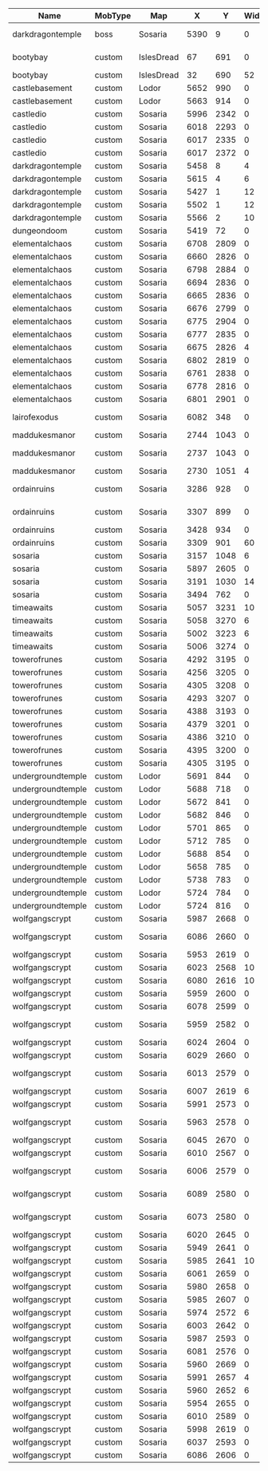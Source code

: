 ﻿| Name | MobType | Map | X | Y | Width | Height | CentreX | CentreY | CentreZ | Range | MaxCount | MinDelay | MaxDelay | DelayInSec | Duration | DespawnTime | ProximityRange | ProximityTriggerSound | TriggerProbability | InContainer | MinRefractory | MaxRefractory | TODStart | TODEnd | TODMode | KillReset | ExternalTriggering | SequentialSpawning | AllowGhostTriggering | AllowNPCTriggering | SpawnOnTrigger | SmartSpawning | Team | Amount | IsGroup | IsRunning | IsHomeRangeRelative | Objects2 | ProximityTriggerMessage | IsHardCoded |
| ----------------- | ------- | ---------- | ---- | ---- | ----- | ------ | ------- | ------- | ------- | ----- | -------- | -------- | -------- | ---------- | -------- | ----------- | -------------- | --------------------- | ------------------ | ----------- | ------------- | ------------- | -------- | ------ | ------- | --------- | ------------------ | ------------------ | -------------------- | ------------------ | -------------- | ------------- | ---- | ------ | ------- | --------- | ------------------- | ----------------------------------------------------------------------------------------------------------------------------------------------------------------------------------------------------------------------------------------------------------------------------------------------------------------------------------------------------------------------------------------------------------------------------------------------------------------------------------------------------------- | -------------------------------- | ----------- |
| darkdragontemple | boss | Sosaria | 5390 | 9 | 0 | 0 | 5390 | 9 | 0 | 0 | 1 | 60 | 120 | FALSE | 0 | 0 | \-1 | 500 | 1 | FALSE | 0 | 0 | 0 | 0 | 0 | 1 | FALSE | \-1 | FALSE | FALSE | FALSE | FALSE | 0 | 1 | FALSE | TRUE | TRUE | AncientLich/name/The Necromancer/title//hitsmaxseed/5000/hits/5000/damagemax/250/damagemin/200/coldresistseed/100/energyresistseed/100/poisonresistseed/100/fireresistseed/100/physicalresistanceseed/70/ADD/<simplenote/name/Forbidden Book/titlestring/The Black Pyramid/itemID/17087/notestring/In the center of the deepest lake, speak "Necropotence" within the darkest temple.>:MX=1:SB=0:RT=0:TO=0:KL=0:RK=0:CA=1:DN=-1:DX=-1:SP=1:PR=-1 | | Complete |
| bootybay | custom | IslesDread | 67 | 691 | 0 | 0 | 67 | 691 | 20 | 0 | 1 | 30 | 60 | FALSE | 0 | 0 | \-1 | 500 | 1 | FALSE | 0 | 0 | 0 | 0 | 0 | 1 | FALSE | \-1 | FALSE | FALSE | FALSE | FALSE | 0 | 1 | FALSE | TRUE | TRUE | piratecaptain/name/Captain Swag/title//hitsmaxseed/900/hits/900/damagemax/150/damagemin/100/ADD/<simplenote/name/Message from Blackbart Roberts/notestring/Arg, matey! I be taking me ship and crew across the worlds on the Jolly Roger! At any time I could be on any world, pillaging the seas!/titlestring/Location of the Jolly Roger>:MX=1:SB=0:RT=0:TO=0:KL=0:RK=0:CA=1:DN=-1:DX=-1:SP=1:PR=-1 | | Complete |
| bootybay | custom | IslesDread | 32 | 690 | 52 | 52 | 58 | 716 | 0 | 5 | 60 | 30 | 60 | FALSE | 0 | 0 | \-1 | 500 | 1 | FALSE | 0 | 0 | 0 | 0 | 0 | 1 | FALSE | \-1 | FALSE | FALSE | FALSE | FALSE | 0 | 1 | FALSE | TRUE | TRUE | Evilpirate/name/Pirate/title//hitsmaxseed/300/hits/300/damagemax/100/damagemin/50/hue/0:MX=50:SB=0:RT=0:TO=0:KL=0:RK=0:CA=1:DN=-1:DX=-1:SP=1:PR=-1:OBJ=UrcBowman/name/Scallywag/title//damagemax/200/damagemin/100:MX=10:SB=0:RT=0:TO=0:KL=0:RK=0:CA=1:DN=-1:DX=-1:SP=1:PR=-1 | | Complete |
| castlebasement | custom | Lodor | 5652 | 990 | 0 | 0 | 5652 | 990 | 0 | 0 | 1 | 30 | 60 | FALSE | 0 | 0 | \-1 | 500 | 1 | FALSE | 0 | 0 | 0 | 0 | 0 | 1 | FALSE | \-1 | FALSE | FALSE | FALSE | FALSE | 0 | 1 | FALSE | TRUE | TRUE | minotaurcaptain/name/Maze Minotaur/title//hitsmaxseed/1000/hits/1000/damagemax/210/damagemin/180:MX=1:SB=0:RT=0:TO=0:KL=0:RK=0:CA=1:DN=-1:DX=-1:SP=1:PR=-1 | | Complete |
| castlebasement | custom | Lodor | 5663 | 914 | 0 | 0 | 5663 | 914 | 0 | 0 | 1 | 30 | 60 | FALSE | 0 | 0 | \-1 | 500 | 1 | FALSE | 0 | 0 | 0 | 0 | 0 | 1 | FALSE | \-1 | FALSE | FALSE | FALSE | FALSE | 0 | 1 | FALSE | TRUE | TRUE | minotaurcaptain/name/Maze Minotaur/title//hitsmaxseed/1000/hits/1000/damagemax/210/damagemin/180/direction/east:MX=1:SB=0:RT=0:TO=0:KL=0:RK=0:CA=1:DN=-1:DX=-1:SP=1:PR=-1 | | Complete |
| castledio | custom | Sosaria | 5996 | 2342 | 0 | 0 | 5996 | 2342 | 0 | 0 | 1 | 720 | 1440 | FALSE | 0 | 0 | \-1 | 500 | 1 | FALSE | 0 | 0 | 0 | 0 | 0 | 1 | FALSE | \-1 | FALSE | FALSE | FALSE | FALSE | 0 | 1 | FALSE | TRUE | TRUE | servicedroid/name/Mana Golem/title//hitsmaxseed/1000/hits/1000/damagemax/100/damagemin/50/fightmode/evil/direction/south:MX=1:SB=0:RT=0:TO=0:KL=0:RK=0:CA=1:DN=-1:DX=-1:SP=1:PR=-1 | | Complete |
| castledio | custom | Sosaria | 6018 | 2293 | 0 | 0 | 6018 | 2293 | 0 | 0 | 1 | 60 | 120 | FALSE | 0 | 0 | \-1 | 500 | 1 | FALSE | 0 | 0 | 0 | 0 | 0 | 1 | FALSE | \-1 | FALSE | FALSE | FALSE | FALSE | 0 | 1 | FALSE | TRUE | TRUE | watcher/name/Dio's Monster/title//hitsmaxseed/7000/hits/7000/tamable/false/damagemax/280/damagemin/200/energyresistseed/100:MX=1:SB=0:RT=0:TO=0:KL=0:RK=0:CA=1:DN=-1:DX=-1:SP=1:PR=-1 | | Complete |
| castledio | custom | Sosaria | 6017 | 2335 | 0 | 0 | 6017 | 2335 | 0 | 0 | 1 | 720 | 1440 | FALSE | 0 | 0 | \-1 | 500 | 1 | FALSE | 0 | 0 | 0 | 0 | 0 | 1 | FALSE | \-1 | FALSE | FALSE | FALSE | FALSE | 0 | 1 | FALSE | TRUE | TRUE | servicedroid/name/Mana Golem/title//hitsmaxseed/1000/hits/1000/damagemax/100/damagemin/50/fightmode/evil/direction/south:MX=1:SB=0:RT=0:TO=0:KL=0:RK=0:CA=1:DN=-1:DX=-1:SP=1:PR=-1 | | Complete |
| castledio | custom | Sosaria | 6017 | 2372 | 0 | 0 | 6017 | 2372 | 0 | 0 | 1 | 720 | 1440 | FALSE | 0 | 0 | \-1 | 500 | 1 | FALSE | 0 | 0 | 0 | 0 | 0 | 1 | FALSE | \-1 | FALSE | FALSE | FALSE | FALSE | 0 | 1 | FALSE | TRUE | TRUE | servicedroid/name/Mana Golem/title//hitsmaxseed/1000/hits/1000/damagemax/100/damagemin/50/fightmode/evil/direction/south:MX=1:SB=0:RT=0:TO=0:KL=0:RK=0:CA=1:DN=-1:DX=-1:SP=1:PR=-1 | | Complete |
| darkdragontemple | custom | Sosaria | 5458 | 8 | 4 | 4 | 5460 | 10 | 0 | 2 | 1 | 30 | 60 | FALSE | 0 | 0 | \-1 | 500 | 1 | FALSE | 0 | 0 | 0 | 0 | 0 | 1 | FALSE | \-1 | FALSE | FALSE | FALSE | FALSE | 0 | 1 | FALSE | TRUE | TRUE | Mutant/name/Cursed Adventurer/title//hitsmaxseed/1000/hits/1000/damagemax/220/damagemin/200/hue/0/physicalresistanceseed/90:MX=1:SB=0:RT=0:TO=0:KL=0:RK=0:CA=1:DN=-1:DX=-1:SP=1:PR=-1 | | Complete |
| darkdragontemple | custom | Sosaria | 5615 | 4 | 6 | 6 | 5618 | 7 | 0 | 3 | 1 | 30 | 60 | FALSE | 0 | 0 | \-1 | 500 | 1 | FALSE | 0 | 0 | 0 | 0 | 0 | 1 | FALSE | \-1 | FALSE | FALSE | FALSE | FALSE | 0 | 1 | FALSE | TRUE | TRUE | Mutant/name/Cursed Adventurer/title//hitsmaxseed/1000/hits/1000/damagemax/220/damagemin/200/hue/0/physicalresistanceseed/90:MX=1:SB=0:RT=0:TO=0:KL=0:RK=0:CA=1:DN=-1:DX=-1:SP=1:PR=-1 | | Complete |
| darkdragontemple | custom | Sosaria | 5427 | 1 | 12 | 12 | 5433 | 7 | 0 | 0 | 30 | 30 | 60 | FALSE | 0 | 0 | \-1 | 500 | 1 | FALSE | 0 | 0 | 0 | 0 | 0 | 1 | FALSE | \-1 | FALSE | FALSE | FALSE | FALSE | 0 | 1 | FALSE | TRUE | TRUE | Evilmagelord/hitsmaxseed/400/hits/400/damagemax/200/damagemin/100/name/Dark Cultist/title//direction/west:MX=30:SB=0:RT=0:TO=0:KL=0:RK=0:CA=1:DN=-1:DX=-1:SP=1:PR=-1 | | Complete |
| darkdragontemple | custom | Sosaria | 5502 | 1 | 12 | 12 | 5508 | 7 | 0 | 0 | 30 | 30 | 60 | FALSE | 0 | 0 | \-1 | 500 | 1 | FALSE | 0 | 0 | 0 | 0 | 0 | 1 | FALSE | \-1 | FALSE | FALSE | FALSE | FALSE | 0 | 1 | FALSE | TRUE | TRUE | Evilmagelord/hitsmaxseed/200/hits/200/damagemax/200/damagemin/100/name/Dark Cultist Apprentice/title//direction/west:MX=30:SB=0:RT=0:TO=0:KL=0:RK=0:CA=1:DN=-1:DX=-1:SP=1:PR=-1 | | Complete |
| darkdragontemple | custom | Sosaria | 5566 | 2 | 10 | 10 | 5571 | 7 | 0 | 3 | 1 | 30 | 60 | FALSE | 0 | 0 | \-1 | 500 | 1 | FALSE | 0 | 0 | 0 | 0 | 0 | 1 | FALSE | \-1 | FALSE | FALSE | FALSE | FALSE | 0 | 1 | FALSE | TRUE | TRUE | Mutant/name/Cursed Adventurer/title//hitsmaxseed/1000/hits/1000/damagemax/220/damagemin/200/hue/0/physicalresistanceseed/90:MX=1:SB=0:RT=0:TO=0:KL=0:RK=0:CA=1:DN=-1:DX=-1:SP=1:PR=-1 | | Complete |
| dungeondoom | custom | Sosaria | 5419 | 72 | 0 | 0 | 5419 | 72 | 0 | 0 | 1 | 30 | 60 | FALSE | 0 | 0 | \-1 | 500 | 1 | FALSE | 0 | 0 | 0 | 0 | 0 | 1 | FALSE | \-1 | FALSE | FALSE | FALSE | FALSE | 0 | 1 | FALSE | TRUE | TRUE | rottingcorpse/name/The Mad Duke/title//hitsmaxseed/1000/hits/1000/damagemax/200/damagemin/150:MX=1:SB=0:RT=0:TO=0:KL=0:RK=0:CA=1:DN=-1:DX=-1:SP=1:PR=-1 | | Complete |
| elementalchaos | custom | Sosaria | 6708 | 2809 | 0 | 0 | 6708 | 2809 | 0 | 0 | 1 | 30 | 60 | FALSE | 0 | 0 | \-1 | 500 | 1 | FALSE | 0 | 0 | 0 | 0 | 0 | 1 | FALSE | \-1 | FALSE | FALSE | FALSE | FALSE | 0 | 1 | FALSE | TRUE | TRUE | serpynsorceress/name/Fire Angel/title//hitsmaxseed/900/hits/900/damagemax/290/damagemin/250/hue/1161:MX=1:SB=0:RT=0:TO=0:KL=0:RK=0:CA=1:DN=-1:DX=-1:SP=1:PR=-1 | | Complete |
| elementalchaos | custom | Sosaria | 6660 | 2826 | 0 | 0 | 6660 | 2826 | 0 | 0 | 1 | 30 | 60 | FALSE | 0 | 0 | \-1 | 500 | 1 | FALSE | 0 | 0 | 0 | 0 | 0 | 1 | FALSE | \-1 | FALSE | FALSE | FALSE | FALSE | 0 | 1 | FALSE | TRUE | TRUE | fireelemental/name/Fire Spirit/title//hitsmaxseed/500/hits/500/damagemax/250/damagemin/200/hue/1161:MX=1:SB=0:RT=0:TO=0:KL=0:RK=0:CA=1:DN=-1:DX=-1:SP=1:PR=-1 | | Complete |
| elementalchaos | custom | Sosaria | 6798 | 2884 | 0 | 0 | 6798 | 2884 | 0 | 0 | 1 | 30 | 60 | FALSE | 0 | 0 | \-1 | 500 | 1 | FALSE | 0 | 0 | 0 | 0 | 0 | 1 | FALSE | \-1 | FALSE | FALSE | FALSE | FALSE | 0 | 1 | FALSE | TRUE | TRUE | crystalgoliath/name/Grumpy Earth Spirit/title//hitsmaxseed/7000/hits/7000/damagemax/200/damagemin/100:MX=1:SB=0:RT=0:TO=0:KL=0:RK=0:CA=1:DN=-1:DX=-1:SP=1:PR=-1 | | Complete |
| elementalchaos | custom | Sosaria | 6694 | 2836 | 0 | 0 | 6694 | 2836 | 0 | 0 | 1 | 30 | 60 | FALSE | 0 | 0 | \-1 | 500 | 1 | FALSE | 0 | 0 | 0 | 0 | 0 | 1 | FALSE | \-1 | FALSE | FALSE | FALSE | FALSE | 0 | 1 | FALSE | TRUE | TRUE | fireelemental/name/Fire Spirit/title//hitsmaxseed/500/hits/500/damagemax/250/damagemin/200/hue/1161:MX=1:SB=0:RT=0:TO=0:KL=0:RK=0:CA=1:DN=-1:DX=-1:SP=1:PR=-1 | | Complete |
| elementalchaos | custom | Sosaria | 6665 | 2836 | 0 | 0 | 6665 | 2836 | 0 | 0 | 1 | 30 | 60 | FALSE | 0 | 0 | \-1 | 500 | 1 | FALSE | 0 | 0 | 0 | 0 | 0 | 1 | FALSE | \-1 | FALSE | FALSE | FALSE | FALSE | 0 | 1 | FALSE | TRUE | TRUE | fireelemental/name/Fire Spirit/title//hitsmaxseed/500/hits/500/damagemax/250/damagemin/200/hue/1161:MX=1:SB=0:RT=0:TO=0:KL=0:RK=0:CA=1:DN=-1:DX=-1:SP=1:PR=-1 | | Complete |
| elementalchaos | custom | Sosaria | 6676 | 2799 | 0 | 0 | 6676 | 2799 | 0 | 0 | 1 | 30 | 60 | FALSE | 0 | 0 | \-1 | 500 | 1 | FALSE | 0 | 0 | 0 | 0 | 0 | 1 | FALSE | \-1 | FALSE | FALSE | FALSE | FALSE | 0 | 1 | FALSE | TRUE | TRUE | LavaGiant/name/Fire King/title//hitsmaxseed/3000/hits/3000/damagemax/250/damagemin/200/hue/1161/direction/east/ADD/godsmithing:MX=1:SB=0:RT=0:TO=0:KL=0:RK=0:CA=1:DN=-1:DX=-1:SP=1:PR=-1 | | Complete |
| elementalchaos | custom | Sosaria | 6775 | 2904 | 0 | 0 | 6775 | 2904 | 0 | 0 | 1 | 30 | 60 | FALSE | 0 | 0 | \-1 | 500 | 1 | FALSE | 0 | 0 | 0 | 0 | 0 | 1 | FALSE | \-1 | FALSE | FALSE | FALSE | FALSE | 0 | 1 | FALSE | TRUE | TRUE | elementalist/name/Geode/title/the Earth Spirit/hitsmaxseed/9000/hits/9000/damagemax/200/damagemin/100/bodyvalue/753/basesoundID/268/hue/0/direction/south:MX=1:SB=0:RT=0:TO=0:KL=0:RK=0:CA=1:DN=-1:DX=-1:SP=1:PR=-1 | | Complete |
| elementalchaos | custom | Sosaria | 6777 | 2835 | 0 | 0 | 6777 | 2835 | 5 | 0 | 1 | 5 | 10 | FALSE | 0 | 0 | \-1 | 500 | 1 | FALSE | 0 | 0 | 0 | 0 | 0 | 1 | FALSE | \-1 | FALSE | FALSE | FALSE | FALSE | 0 | 1 | FALSE | TRUE | TRUE | elementalspiritair/name/Sky Spirit/title//hitsmaxseed/600/hits/600/damagemax/190/damagemin/90/physicalresistanceseed/100/coldresistseed/100/fireresistseed/100/poisonresistseed/1:MX=1:SB=0:RT=0:TO=0:KL=0:RK=0:CA=1:DN=-1:DX=-1:SP=1:PR=-1 | | Complete |
| elementalchaos | custom | Sosaria | 6675 | 2826 | 4 | 4 | 6677 | 2828 | 0 | 0 | 2 | 30 | 60 | FALSE | 0 | 0 | \-1 | 500 | 1 | FALSE | 0 | 0 | 0 | 0 | 0 | 1 | FALSE | \-1 | FALSE | FALSE | FALSE | FALSE | 0 | 1 | FALSE | TRUE | TRUE | fireelemental/name/Fire Spirit/title//hitsmaxseed/500/hits/500/damagemax/250/damagemin/200/hue/1161:MX=2:SB=0:RT=0:TO=0:KL=0:RK=0:CA=1:DN=-1:DX=-1:SP=1:PR=-1 | | Complete |
| elementalchaos | custom | Sosaria | 6802 | 2819 | 0 | 0 | 6802 | 2819 | 5 | 0 | 1 | 5 | 10 | FALSE | 0 | 0 | \-1 | 500 | 1 | FALSE | 0 | 0 | 0 | 0 | 0 | 1 | FALSE | \-1 | FALSE | FALSE | FALSE | FALSE | 0 | 1 | FALSE | TRUE | TRUE | elementalspiritair/name/Sky Spirit/title//hitsmaxseed/600/hits/600/damagemax/190/damagemin/90/physicalresistanceseed/100/coldresistseed/100/fireresistseed/100/poisonresistseed/1:MX=1:SB=0:RT=0:TO=0:KL=0:RK=0:CA=1:DN=-1:DX=-1:SP=1:PR=-1 | | Complete |
| elementalchaos | custom | Sosaria | 6761 | 2838 | 0 | 0 | 6761 | 2838 | 5 | 0 | 1 | 5 | 10 | FALSE | 0 | 0 | \-1 | 500 | 1 | FALSE | 0 | 0 | 0 | 0 | 0 | 1 | FALSE | \-1 | FALSE | FALSE | FALSE | FALSE | 0 | 1 | FALSE | TRUE | TRUE | elementalspiritair/name/Sky Spirit/title//hitsmaxseed/600/hits/600/damagemax/190/damagemin/90/physicalresistanceseed/100/coldresistseed/100/fireresistseed/100/poisonresistseed/1:MX=1:SB=0:RT=0:TO=0:KL=0:RK=0:CA=1:DN=-1:DX=-1:SP=1:PR=-1 | | Complete |
| elementalchaos | custom | Sosaria | 6778 | 2816 | 0 | 0 | 6778 | 2816 | 5 | 0 | 1 | 5 | 10 | FALSE | 0 | 0 | \-1 | 500 | 1 | FALSE | 0 | 0 | 0 | 0 | 0 | 1 | FALSE | \-1 | FALSE | FALSE | FALSE | FALSE | 0 | 1 | FALSE | TRUE | TRUE | elementalspiritair/name/Sky Spirit/title//hitsmaxseed/600/hits/600/damagemax/190/damagemin/90/physicalresistanceseed/100/coldresistseed/100/fireresistseed/100/poisonresistseed/1:MX=1:SB=0:RT=0:TO=0:KL=0:RK=0:CA=1:DN=-1:DX=-1:SP=1:PR=-1 | | Complete |
| elementalchaos | custom | Sosaria | 6801 | 2901 | 0 | 0 | 6801 | 2901 | 0 | 0 | 1 | 30 | 60 | FALSE | 0 | 0 | \-1 | 500 | 1 | FALSE | 0 | 0 | 0 | 0 | 0 | 1 | FALSE | \-1 | FALSE | FALSE | FALSE | FALSE | 0 | 1 | FALSE | TRUE | TRUE | crystalgoliath/name/Grumpy Earth Spirit/title//hitsmaxseed/7000/hits/7000/damagemax/200/damagemin/100:MX=1:SB=0:RT=0:TO=0:KL=0:RK=0:CA=1:DN=-1:DX=-1:SP=1:PR=-1 | | Complete |
| lairofexodus | custom | Sosaria | 6082 | 348 | 0 | 0 | 6082 | 348 | 0 | 16 | 1 | 180 | 300 | FALSE | 0 | 0 | \-1 | 500 | 1 | FALSE | 0 | 0 | 0 | 0 | 0 | 1 | FALSE | \-1 | FALSE | FALSE | FALSE | FALSE | 0 | 1 | FALSE | TRUE | TRUE | kuthulu/direction/south/hitsmaxseed/9000/hits/9000/damagemax/300/damagemin/280/physicalresistanceseed/100/bodyvalue/451/hue/0/name/Final Exodus/title//ADD/largebagofholding/ADD/darkcoreexodus/ADD/<xormiteingot/amount/50>/coldresistseed/100/poisonresistseed/100/fireresistseed/100/energyresistseed/70/ADD/<jarsofwaxmetal/amount/10>/ADD/<robotsheetmetal/amount/90>/meleedamageabsorb/30/BasesoundID/357:MX=1:SB=0:RT=0:TO=0:KL=0:RK=0:CA=1:DN=-1:DX=-1:SP=1:PR=-1 | | |
| maddukesmanor | custom | Sosaria | 2744 | 1043 | 0 | 0 | 2744 | 1043 | 5 | 0 | 1 | 30 | 60 | FALSE | 0 | 0 | \-1 | 500 | 1 | FALSE | 0 | 0 | 0 | 0 | 0 | 1 | FALSE | \-1 | FALSE | FALSE | FALSE | FALSE | 0 | 1 | FALSE | TRUE | TRUE | FrailSkeleton/name/The Groundskeeper/title//hitsmaxseed/500/hits/500/damagemax/100/damagemin/50:MX=1:SB=0:RT=0:TO=0:KL=0:RK=0:CA=1:DN=-1:DX=-1:SP=1:PR=-1 | | |
| maddukesmanor | custom | Sosaria | 2737 | 1043 | 0 | 0 | 2737 | 1043 | 31 | 0 | 1 | 30 | 60 | FALSE | 0 | 0 | \-1 | 500 | 1 | FALSE | 0 | 0 | 0 | 0 | 0 | 1 | FALSE | \-1 | FALSE | FALSE | FALSE | FALSE | 0 | 1 | FALSE | TRUE | TRUE | wailingbanshee/name/Ghost of Lady Everdear/title//hitsmaxseed/300/hits/300/damagemax/100/damagemin/50/physicalresistanceseed/100/coldresistseed/100/poisonresistseed/100/fireresistseed/100/ADD/<simplenote/name/Message Scroll (it is sealed with the Mad Duke's signet)/titlestring/The last account of a Lady/notestring/The thing that was once my husband is now sealed away in the tower. Speak his name at the door to end his suffering.>:MX=1:SB=0:RT=0:TO=0:KL=0:RK=0:CA=1:DN=-1:DX=-1:SP=1:PR=-1 | | |
| maddukesmanor | custom | Sosaria | 2730 | 1051 | 4 | 4 | 2732 | 1053 | 70 | 2 | 2 | 30 | 60 | FALSE | 0 | 0 | \-1 | 500 | 1 | FALSE | 0 | 0 | 0 | 0 | 0 | 1 | FALSE | \-1 | FALSE | FALSE | FALSE | FALSE | 0 | 1 | FALSE | TRUE | TRUE | Evilmagelord/hitsmaxseed/200/hits/200/damagemax/200/damagemin/100/name/Dark Cultist/title//direction/west:MX=2:SB=0:RT=0:TO=0:KL=0:RK=0:CA=1:DN=-1:DX=-1:SP=1:PR=-1 | | |
| ordainruins | custom | Sosaria | 3286 | 928 | 0 | 0 | 3286 | 928 | 0 | 0 | 1 | 180 | 300 | FALSE | 0 | 0 | \-1 | 500 | 1 | FALSE | 0 | 0 | 0 | 0 | 0 | 1 | FALSE | \-1 | FALSE | FALSE | FALSE | FALSE | 0 | 1 | FALSE | TRUE | TRUE | Provisioner/name/Gort/title/the Lighthouse Keeper/hitsmaxseed/1000/hits/1000/direction/east/female/false:MX=1:SB=0:RT=0:TO=0:KL=0:RK=0:CA=1:DN=-1:DX=-1:SP=1:PR=-1 | It's good to see a friendly face | |
| ordainruins | custom | Sosaria | 3307 | 899 | 0 | 0 | 3307 | 899 | 0 | 0 | 1 | 30 | 60 | FALSE | 0 | 0 | \-1 | 500 | 1 | FALSE | 0 | 0 | 0 | 0 | 0 | 1 | FALSE | \-1 | FALSE | FALSE | FALSE | FALSE | 0 | 1 | FALSE | TRUE | TRUE | orxwarrior/name/Kobold Ringleader/title//hitsmaxseed/500/hits/500/damagemax/100/damagemin/50/direction/south/ADD/<simplenote/name/Message from the Necromancer/titlestring/Hail Dark Dragon!/notestring/Minions! Recruit the nearby kobolds to weaken Britain. Then we attack from the Mad Duke's Manor in the west.>:MX=1:SB=0:RT=0:TO=0:KL=0:RK=0:CA=1:DN=-1:DX=-1:SP=1:PR=-1 | | |
| ordainruins | custom | Sosaria | 3428 | 934 | 0 | 0 | 3428 | 934 | 0 | 0 | 1 | 30 | 60 | FALSE | 0 | 0 | \-1 | 500 | 1 | FALSE | 0 | 0 | 0 | 0 | 0 | 1 | FALSE | \-1 | FALSE | FALSE | FALSE | FALSE | 0 | 1 | FALSE | TRUE | TRUE | Evilmagelord/name/Dark Dragon Cultist/title//hitsmaxseed/300/hits/300/damagemax/50/damagemin/40/hue/0:MX=1:SB=0:RT=0:TO=0:KL=0:RK=0:CA=1:DN=-1:DX=-1:SP=1:PR=-1 | | |
| ordainruins | custom | Sosaria | 3309 | 901 | 60 | 60 | 3339 | 931 | 0 | 4 | 65 | 30 | 60 | FALSE | 0 | 0 | \-1 | 500 | 1 | FALSE | 0 | 0 | 0 | 0 | 0 | 1 | FALSE | \-1 | FALSE | FALSE | FALSE | FALSE | 0 | 1 | FALSE | TRUE | TRUE | Kobold/name/Kobold/title//hitsmaxseed/100/hits/100/damagemax/30/damagemin/10:MX=60:SB=0:RT=0:TO=0:KL=0:RK=0:CA=1:DN=-1:DX=-1:SP=1:PR=-1:OBJ=KoboldMage/name/Kobold Chief/title//hitsmaxseed/400/hits/400:MX=5:SB=0:RT=0:TO=0:KL=0:RK=0:CA=1:DN=-1:DX=-1:SP=1:PR=-1 | | |
| sosaria | custom | Sosaria | 3157 | 1048 | 6 | 6 | 3160 | 1051 | 20 | 3 | 3 | 30 | 60 | FALSE | 0 | 0 | \-1 | 500 | 1 | FALSE | 0 | 0 | 0 | 0 | 0 | 1 | FALSE | \-1 | FALSE | FALSE | FALSE | FALSE | 0 | 1 | FALSE | TRUE | TRUE | ranger/title/of the Britain Militia/hitsmaxseed/500/hits/500/damagemax/150/damagemin/50:MX=3:SB=0:RT=0:TO=0:KL=0:RK=0:CA=1:DN=-1:DX=-1:SP=1:PR=-1 | | |
| sosaria | custom | Sosaria | 5897 | 2605 | 0 | 0 | 5897 | 2605 | 0 | 0 | 1 | 600 | 1200 | FALSE | 0 | 0 | \-1 | 500 | 1 | FALSE | 0 | 0 | 0 | 0 | 0 | 1 | FALSE | \-1 | FALSE | FALSE | FALSE | FALSE | 0 | 1 | FALSE | TRUE | TRUE | SkeletalKnight/name/Rattlebones/title//hitsmaxseed/500/hits/500/damagemax/30/damagemin/8/ADD/recallrune/ADD/<blankscroll/amount/20>/ADD/greatercurepotion:MX=1:SB=0:RT=0:TO=0:KL=0:RK=0:CA=1:DN=-1:DX=-1:SP=1:PR=-1 | | |
| sosaria | custom | Sosaria | 3191 | 1030 | 14 | 14 | 3198 | 1037 | 0 | 3 | 3 | 30 | 60 | FALSE | 0 | 0 | \-1 | 500 | 1 | FALSE | 0 | 0 | 0 | 0 | 0 | 1 | FALSE | \-1 | FALSE | FALSE | FALSE | FALSE | 0 | 1 | FALSE | TRUE | TRUE | ranger/title/of the Britain Militia/hitsmaxseed/500/hits/500/damagemax/150/damagemin/50:MX=3:SB=0:RT=0:TO=0:KL=0:RK=0:CA=1:DN=-1:DX=-1:SP=1:PR=-1 | | |
| sosaria | custom | Sosaria | 3494 | 762 | 0 | 0 | 3494 | 762 | 0 | 0 | 1 | 720 | 1440 | FALSE | 0 | 0 | \-1 | 500 | 1 | FALSE | 0 | 0 | 0 | 0 | 0 | 1 | FALSE | \-1 | FALSE | FALSE | FALSE | FALSE | 0 | 1 | FALSE | TRUE | TRUE | servicedroid/name/Mana Golem/title//hitsmaxseed/1000/hits/1000/damagemax/100/damagemin/50/fightmode/evil/direction/south:MX=1:SB=0:RT=0:TO=0:KL=0:RK=0:CA=1:DN=-1:DX=-1:SP=1:PR=-1 | | |
| timeawaits | custom | Sosaria | 5057 | 3231 | 10 | 10 | 5062 | 3236 | 0 | 0 | 2 | 30 | 60 | FALSE | 0 | 0 | \-1 | 500 | 1 | FALSE | 0 | 0 | 0 | 0 | 0 | 1 | FALSE | \-1 | FALSE | FALSE | FALSE | FALSE | 0 | 1 | FALSE | TRUE | TRUE | fireelemental/name/Fire Servant/title//hitsmaxseed/200/hits/200/damagemax/100/damagemin/90:MX=2:SB=0:RT=0:TO=0:KL=0:RK=0:CA=1:DN=-1:DX=-1:SP=1:PR=-1 | | |
| timeawaits | custom | Sosaria | 5058 | 3270 | 6 | 6 | 5061 | 3273 | 0 | 0 | 3 | 30 | 60 | FALSE | 0 | 0 | \-1 | 500 | 1 | FALSE | 0 | 0 | 0 | 0 | 0 | 1 | FALSE | \-1 | FALSE | FALSE | FALSE | FALSE | 0 | 1 | FALSE | TRUE | TRUE | FrailSkeleton/name/Red Death/title//hitsmaxseed/150/hits/150/damagemax/100/damagemin/50/hue/38:MX=3:SB=0:RT=0:TO=0:KL=0:RK=0:CA=1:DN=-1:DX=-1:SP=1:PR=-1 | | |
| timeawaits | custom | Sosaria | 5002 | 3223 | 6 | 6 | 5005 | 3226 | 0 | 5 | 3 | 30 | 60 | FALSE | 0 | 0 | \-1 | 500 | 1 | FALSE | 0 | 0 | 0 | 0 | 0 | 1 | FALSE | \-1 | FALSE | FALSE | FALSE | FALSE | 0 | 1 | FALSE | TRUE | TRUE | babydragon/name/Wyrmling/title//hitsmaxseed/200/hits/200/damagemax/150/damagemin/100/hue/1462:MX=3:SB=0:RT=0:TO=0:KL=0:RK=0:CA=1:DN=-1:DX=-1:SP=1:PR=-1 | | |
| timeawaits | custom | Sosaria | 5006 | 3274 | 0 | 0 | 5006 | 3274 | 0 | 5 | 3 | 30 | 60 | FALSE | 0 | 0 | \-1 | 500 | 1 | FALSE | 0 | 0 | 0 | 0 | 0 | 1 | FALSE | \-1 | FALSE | FALSE | FALSE | FALSE | 0 | 1 | FALSE | TRUE | TRUE | giantspider/name/Spiderling/title//hitsmaxseed/200/hits/200/damagemax/150/damagemin/100:MX=3:SB=0:RT=0:TO=0:KL=0:RK=0:CA=1:DN=-1:DX=-1:SP=1:PR=-1 | | |
| towerofrunes | custom | Sosaria | 4292 | 3195 | 0 | 0 | 4292 | 3195 | 0 | 0 | 1 | 30 | 60 | FALSE | 0 | 0 | \-1 | 500 | 1 | FALSE | 0 | 0 | 0 | 0 | 0 | 1 | FALSE | \-1 | FALSE | FALSE | FALSE | FALSE | 0 | 1 | FALSE | TRUE | TRUE | arachnar/name/Spider Illusion/title//hitsmaxseed/2000/hits/2000/damagemax/200/damagemin/140/hue/1462/direction/south:MX=1:SB=0:RT=0:TO=0:KL=0:RK=0:CA=1:DN=-1:DX=-1:SP=1:PR=-1 | | |
| towerofrunes | custom | Sosaria | 4256 | 3205 | 0 | 0 | 4256 | 3205 | 0 | 0 | 1 | 30 | 60 | FALSE | 0 | 0 | \-1 | 500 | 1 | FALSE | 0 | 0 | 0 | 0 | 0 | 1 | FALSE | \-1 | FALSE | FALSE | FALSE | FALSE | 0 | 1 | FALSE | TRUE | TRUE | deadknight/name/Rune Knight/title//hitsmaxseed/2000/hits/2000/damagemax/250/damagemin/240/ADD/<royalsword/name/Runeblade/maxdamage/50/mindamage/20/speed/1.5/strrequirement/150/maxhitpoints/500/hitpoints/500/hue/1150>:MX=1:SB=0:RT=0:TO=0:KL=0:RK=0:CA=1:DN=-1:DX=-1:SP=1:PR=-1 | | |
| towerofrunes | custom | Sosaria | 4305 | 3208 | 0 | 0 | 4305 | 3208 | 0 | 0 | 1 | 30 | 60 | FALSE | 0 | 0 | \-1 | 500 | 1 | FALSE | 0 | 0 | 0 | 0 | 0 | 1 | FALSE | \-1 | FALSE | FALSE | FALSE | FALSE | 0 | 1 | FALSE | TRUE | TRUE | surtaz/name/Vampire Illusion/title//hitsmaxseed/1000/hits/1000/damagemax/160/damagemin/100/hue/1462/direction/north:MX=1:SB=0:RT=0:TO=0:KL=0:RK=0:CA=1:DN=-1:DX=-1:SP=1:PR=-1 | | |
| towerofrunes | custom | Sosaria | 4293 | 3207 | 0 | 0 | 4293 | 3207 | 0 | 0 | 1 | 30 | 60 | FALSE | 0 | 0 | \-1 | 500 | 1 | FALSE | 0 | 0 | 0 | 0 | 0 | 1 | FALSE | \-1 | FALSE | FALSE | FALSE | FALSE | 0 | 1 | FALSE | TRUE | TRUE | caddellitedragon/name/Dragon Illusion/title//hitsmaxseed/5000/hits/5000/damagemax/200/damagemin/190/hue/1462/direction/north:MX=1:SB=0:RT=0:TO=0:KL=0:RK=0:CA=1:DN=-1:DX=-1:SP=1:PR=-1 | | |
| towerofrunes | custom | Sosaria | 4388 | 3193 | 0 | 0 | 4388 | 3193 | 0 | 0 | 1 | 30 | 60 | FALSE | 0 | 0 | \-1 | 500 | 1 | FALSE | 0 | 0 | 0 | 0 | 0 | 1 | FALSE | \-1 | FALSE | FALSE | FALSE | FALSE | 0 | 1 | FALSE | TRUE | TRUE | titanlithos/name/False Earth God/title//hitsmaxseed/7000/hits/7000/damagemax/200/damagemin/100/hue/1462/direction/south:MX=1:SB=0:RT=0:TO=0:KL=0:RK=0:CA=1:DN=-1:DX=-1:SP=1:PR=-1 | | |
| towerofrunes | custom | Sosaria | 4379 | 3201 | 0 | 0 | 4379 | 3201 | 1 | 0 | 1 | 30 | 60 | FALSE | 0 | 0 | \-1 | 500 | 1 | FALSE | 0 | 0 | 0 | 0 | 0 | 1 | FALSE | \-1 | FALSE | FALSE | FALSE | FALSE | 0 | 1 | FALSE | TRUE | TRUE | titanstratos/name/False Wind God/title//hitsmaxseed/1000/hits/1000/damagemax/200/damagemin/100/hue/1462/direction/east:MX=1:SB=0:RT=0:TO=0:KL=0:RK=0:CA=1:DN=-1:DX=-1:SP=1:PR=-1 | | |
| towerofrunes | custom | Sosaria | 4386 | 3210 | 0 | 0 | 4386 | 3210 | 0 | 0 | 1 | 30 | 60 | FALSE | 0 | 0 | \-1 | 500 | 1 | FALSE | 0 | 0 | 0 | 0 | 0 | 1 | FALSE | \-1 | FALSE | FALSE | FALSE | FALSE | 0 | 1 | FALSE | TRUE | TRUE | titanhydros/name/False Sea God/title//hitsmaxseed/3000/hits/3000/damagemax/150/damagemin/90/direction/north:MX=1:SB=0:RT=0:TO=0:KL=0:RK=0:CA=1:DN=-1:DX=-1:SP=1:PR=-1 | | |
| towerofrunes | custom | Sosaria | 4395 | 3200 | 0 | 0 | 4395 | 3200 | 0 | 0 | 1 | 30 | 60 | FALSE | 0 | 0 | \-1 | 500 | 1 | FALSE | 0 | 0 | 0 | 0 | 0 | 1 | FALSE | \-1 | FALSE | FALSE | FALSE | FALSE | 0 | 1 | FALSE | TRUE | TRUE | titanpyros/name/False Fire God/title//hitsmaxseed/2000/hits/2000/damagemax/300/damagemin/100/hue/1462/direction/west:MX=1:SB=0:RT=0:TO=0:KL=0:RK=0:CA=1:DN=-1:DX=-1:SP=1:PR=-1 | | |
| towerofrunes | custom | Sosaria | 4305 | 3195 | 0 | 0 | 4305 | 3195 | 0 | 0 | 1 | 30 | 60 | FALSE | 0 | 0 | \-1 | 500 | 1 | FALSE | 0 | 0 | 0 | 0 | 0 | 1 | FALSE | \-1 | FALSE | FALSE | FALSE | FALSE | 0 | 1 | FALSE | TRUE | TRUE | vulcrum/name/Fire Illusion/title//hitsmaxseed/1000/hits/1000/damagemax/260/damagemin/190/hue/1462/direction/south:MX=1:SB=0:RT=0:TO=0:KL=0:RK=0:CA=1:DN=-1:DX=-1:SP=1:PR=-1 | | |
| undergroundtemple | custom | Lodor | 5691 | 844 | 0 | 0 | 5691 | 844 | 0 | 4 | 1 | 5 | 10 | FALSE | 0 | 0 | \-1 | 500 | 1 | FALSE | 0 | 0 | 0 | 0 | 0 | 1 | FALSE | \-1 | FALSE | FALSE | FALSE | FALSE | 0 | 1 | FALSE | TRUE | TRUE | wisp/name/Archon/title//hitsmaxseed/300/hits/300/damagemax/250/damagemin/100/fightmode/evil:MX=1:SB=0:RT=0:TO=0:KL=0:RK=0:CA=1:DN=-1:DX=-1:SP=1:PR=-1 | | |
| undergroundtemple | custom | Lodor | 5688 | 718 | 0 | 0 | 5688 | 718 | 0 | 0 | 1 | 5 | 60 | FALSE | 0 | 0 | \-1 | 500 | 1 | FALSE | 0 | 0 | 0 | 0 | 0 | 1 | FALSE | \-1 | FALSE | FALSE | FALSE | FALSE | 0 | 1 | FALSE | TRUE | TRUE | archangel/name/True Virtue/title//direction/south/hitsmaxseed/7000/hits/7000/damagemax/290/damagemin/240/fightmode/closest:MX=1:SB=0:RT=0:TO=0:KL=0:RK=0:CA=1:DN=-1:DX=-1:SP=1:PR=-1 | | |
| undergroundtemple | custom | Lodor | 5672 | 841 | 0 | 0 | 5672 | 841 | 0 | 4 | 1 | 5 | 10 | FALSE | 0 | 0 | \-1 | 500 | 1 | FALSE | 0 | 0 | 0 | 0 | 0 | 1 | FALSE | \-1 | FALSE | FALSE | FALSE | FALSE | 0 | 1 | FALSE | TRUE | TRUE | wisp/name/Archon/title//hitsmaxseed/300/hits/300/damagemax/250/damagemin/100/fightmode/evil:MX=1:SB=0:RT=0:TO=0:KL=0:RK=0:CA=1:DN=-1:DX=-1:SP=1:PR=-1 | | |
| undergroundtemple | custom | Lodor | 5682 | 846 | 0 | 0 | 5682 | 846 | 0 | 0 | 1 | 5 | 10 | FALSE | 0 | 0 | \-1 | 500 | 1 | FALSE | 0 | 0 | 0 | 0 | 0 | 1 | FALSE | \-1 | FALSE | FALSE | FALSE | FALSE | 0 | 1 | FALSE | TRUE | TRUE | keeperofchivalry/name/Sir Gideon/title//direction/east/hitsmaxseed/1000/hits/1000/female/false/damagemax/250/damagemin/200:MX=1:SB=0:RT=0:TO=0:KL=0:RK=0:CA=1:DN=-1:DX=-1:SP=1:PR=-1 | | |
| undergroundtemple | custom | Lodor | 5701 | 865 | 0 | 0 | 5701 | 865 | 0 | 4 | 1 | 5 | 10 | FALSE | 0 | 0 | \-1 | 500 | 1 | FALSE | 0 | 0 | 0 | 0 | 0 | 1 | FALSE | \-1 | FALSE | FALSE | FALSE | FALSE | 0 | 1 | FALSE | TRUE | TRUE | wisp/name/Archon/title//hitsmaxseed/300/hits/300/damagemax/250/damagemin/100/fightmode/evil:MX=1:SB=0:RT=0:TO=0:KL=0:RK=0:CA=1:DN=-1:DX=-1:SP=1:PR=-1 | | |
| undergroundtemple | custom | Lodor | 5712 | 785 | 0 | 0 | 5712 | 785 | 0 | 0 | 1 | 30 | 60 | FALSE | 0 | 0 | \-1 | 500 | 1 | FALSE | 0 | 0 | 0 | 0 | 0 | 1 | FALSE | \-1 | FALSE | FALSE | FALSE | FALSE | 0 | 1 | FALSE | TRUE | TRUE | minotaurcaptain/name/Maze Minotaur/title//hitsmaxseed/1000/hits/1000/damagemax/210/damagemin/180/direction/south:MX=1:SB=0:RT=0:TO=0:KL=0:RK=0:CA=1:DN=-1:DX=-1:SP=1:PR=-1 | | |
| undergroundtemple | custom | Lodor | 5688 | 854 | 0 | 0 | 5688 | 854 | 0 | 0 | 1 | 5 | 10 | FALSE | 0 | 0 | \-1 | 500 | 1 | FALSE | 0 | 0 | 0 | 0 | 0 | 1 | FALSE | \-1 | FALSE | FALSE | FALSE | FALSE | 0 | 1 | FALSE | TRUE | TRUE | priest/name/Malachi/title/the Priest/direction/south/hitsmaxseed/2000/hits/2000/female/false/damagemax/250/damagemin/200:MX=1:SB=0:RT=0:TO=0:KL=0:RK=0:CA=1:DN=-1:DX=-1:SP=1:PR=-1 | | |
| undergroundtemple | custom | Lodor | 5658 | 785 | 0 | 0 | 5658 | 785 | 0 | 0 | 1 | 30 | 60 | FALSE | 0 | 0 | \-1 | 500 | 1 | FALSE | 0 | 0 | 0 | 0 | 0 | 1 | FALSE | \-1 | FALSE | FALSE | FALSE | FALSE | 0 | 1 | FALSE | TRUE | TRUE | minotaurcaptain/name/Maze Minotaur/title//hitsmaxseed/1000/hits/1000/damagemax/210/damagemin/180/direction/south:MX=1:SB=0:RT=0:TO=0:KL=0:RK=0:CA=1:DN=-1:DX=-1:SP=1:PR=-1 | | |
| undergroundtemple | custom | Lodor | 5738 | 783 | 0 | 0 | 5738 | 783 | 0 | 0 | 1 | 30 | 60 | FALSE | 0 | 0 | \-1 | 500 | 1 | FALSE | 0 | 0 | 0 | 0 | 0 | 1 | FALSE | \-1 | FALSE | FALSE | FALSE | FALSE | 0 | 1 | FALSE | TRUE | TRUE | minotaurcaptain/name/Maze Minotaur/title//hitsmaxseed/1000/hits/1000/damagemax/210/damagemin/180/direction/south:MX=1:SB=0:RT=0:TO=0:KL=0:RK=0:CA=1:DN=-1:DX=-1:SP=1:PR=-1 | | |
| undergroundtemple | custom | Lodor | 5724 | 784 | 0 | 0 | 5724 | 784 | 0 | 0 | 1 | 30 | 60 | FALSE | 0 | 0 | \-1 | 500 | 1 | FALSE | 0 | 0 | 0 | 0 | 0 | 1 | FALSE | \-1 | FALSE | FALSE | FALSE | FALSE | 0 | 1 | FALSE | TRUE | TRUE | minotaurcaptain/name/Maze Minotaur/title//hitsmaxseed/1000/hits/1000/damagemax/210/damagemin/180/direction/south:MX=1:SB=0:RT=0:TO=0:KL=0:RK=0:CA=1:DN=-1:DX=-1:SP=1:PR=-1 | | |
| undergroundtemple | custom | Lodor | 5724 | 816 | 0 | 0 | 5724 | 816 | 0 | 0 | 1 | 30 | 60 | FALSE | 0 | 0 | \-1 | 500 | 1 | FALSE | 0 | 0 | 0 | 0 | 0 | 1 | FALSE | \-1 | FALSE | FALSE | FALSE | FALSE | 0 | 1 | FALSE | TRUE | TRUE | titan/name/Herculian/title/the Titan/direction/west/hitsmaxseed/4000/hits/4000/damagemax/270/damagemin/250:MX=1:SB=0:RT=0:TO=0:KL=0:RK=0:CA=1:DN=-1:DX=-1:SP=1:PR=-1 | | |
| wolfgangscrypt | custom | Sosaria | 5987 | 2668 | 0 | 0 | 5987 | 2668 | 0 | 0 | 1 | 30 | 60 | FALSE | 0 | 0 | \-1 | 500 | 1 | FALSE | 0 | 0 | 0 | 0 | 0 | 1 | FALSE | \-1 | FALSE | FALSE | FALSE | FALSE | 0 | 1 | FALSE | TRUE | TRUE | imp/name/Tomb Pest/title//hitsmaxseed/10/hits/10/damagemax/50/damagemin/10/ADD/arcanegem:MX=1:SB=0:RT=0:TO=0:KL=0:RK=0:CA=1:DN=-1:DX=-1:SP=1:PR=-1 | | |
| wolfgangscrypt | custom | Sosaria | 6086 | 2660 | 0 | 0 | 6086 | 2660 | 0 | 0 | 1 | 30 | 60 | FALSE | 0 | 0 | \-1 | 500 | 1 | FALSE | 0 | 0 | 0 | 0 | 0 | 1 | FALSE | \-1 | FALSE | FALSE | FALSE | FALSE | 0 | 1 | FALSE | TRUE | TRUE | serpynsorceress/name/Immortal Genie/title/of the vase/hitsmaxseed/900/hits/900/damagemax/200/damagemin/150/fireresistseed/100/energyresistseed/100/poisonresistseed/100/coldresistseed/100/physicalresistanceseed/100/magicdamageabsorb/100/ADD/Pandorasbox/ADD/stoneornatevase:MX=1:SB=0:RT=0:TO=0:KL=0:RK=0:CA=1:DN=-1:DX=-1:SP=1:PR=-1 | | |
| wolfgangscrypt | custom | Sosaria | 5953 | 2619 | 0 | 0 | 5953 | 2619 | 0 | 0 | 1 | 30 | 60 | FALSE | 0 | 0 | \-1 | 500 | 1 | FALSE | 0 | 0 | 0 | 0 | 0 | 1 | FALSE | \-1 | FALSE | FALSE | FALSE | FALSE | 0 | 1 | FALSE | TRUE | TRUE | skeletaldragon/name/Wolfgang's Dragon/title//hitsmaxseed/9000/hits/9000/damagemax/200/damagemin/190/hue/2091/direction/east:MX=1:SB=0:RT=0:TO=0:KL=0:RK=0:CA=1:DN=-1:DX=-1:SP=1:PR=-1 | | |
| wolfgangscrypt | custom | Sosaria | 6023 | 2568 | 10 | 10 | 6028 | 2573 | 0 | 0 | 2 | 30 | 60 | FALSE | 0 | 0 | \-1 | 500 | 1 | FALSE | 0 | 0 | 0 | 0 | 0 | 1 | FALSE | \-1 | FALSE | FALSE | FALSE | FALSE | 0 | 1 | FALSE | TRUE | TRUE | Rottingminotaur/name/Walking Effigy/title//hitsmaxseed/900/hits/900/damagemax/90/damagemin/10:MX=2:SB=0:RT=0:TO=0:KL=0:RK=0:CA=1:DN=-1:DX=-1:SP=1:PR=-1 | | |
| wolfgangscrypt | custom | Sosaria | 6080 | 2616 | 10 | 10 | 6085 | 2621 | 0 | 0 | 3 | 30 | 60 | FALSE | 0 | 0 | \-1 | 500 | 1 | FALSE | 0 | 0 | 0 | 0 | 0 | 1 | FALSE | \-1 | FALSE | FALSE | FALSE | FALSE | 0 | 1 | FALSE | TRUE | TRUE | Rottingminotaur/name/Walking Effigy/title//hitsmaxseed/900/hits/900/damagemax/90/damagemin/10:MX=3:SB=0:RT=0:TO=0:KL=0:RK=0:CA=1:DN=-1:DX=-1:SP=1:PR=-1 | | |
| wolfgangscrypt | custom | Sosaria | 5959 | 2600 | 0 | 0 | 5959 | 2600 | 0 | 0 | 1 | 30 | 60 | FALSE | 0 | 0 | \-1 | 500 | 1 | FALSE | 0 | 0 | 0 | 0 | 0 | 1 | FALSE | \-1 | FALSE | FALSE | FALSE | FALSE | 0 | 1 | FALSE | TRUE | TRUE | Rottingminotaur/name/Walking Effigy/title//hitsmaxseed/900/hits/900/damagemax/90/damagemin/10:MX=1:SB=0:RT=0:TO=0:KL=0:RK=0:CA=1:DN=-1:DX=-1:SP=1:PR=-1 | | |
| wolfgangscrypt | custom | Sosaria | 6078 | 2599 | 0 | 0 | 6078 | 2599 | 0 | 0 | 1 | 30 | 60 | FALSE | 0 | 0 | \-1 | 500 | 1 | FALSE | 0 | 0 | 0 | 0 | 0 | 1 | FALSE | \-1 | FALSE | FALSE | FALSE | FALSE | 0 | 1 | FALSE | TRUE | TRUE | Rottingminotaur/name/Walking Effigy/title//hitsmaxseed/900/hits/900/damagemax/90/damagemin/10:MX=1:SB=0:RT=0:TO=0:KL=0:RK=0:CA=1:DN=-1:DX=-1:SP=1:PR=-1 | | |
| wolfgangscrypt | custom | Sosaria | 5959 | 2582 | 0 | 0 | 5959 | 2582 | 0 | 0 | 1 | 30 | 60 | FALSE | 0 | 0 | \-1 | 500 | 1 | FALSE | 0 | 0 | 0 | 0 | 0 | 1 | FALSE | \-1 | FALSE | FALSE | FALSE | FALSE | 0 | 1 | FALSE | TRUE | TRUE | skeletalsamurai/name/Honorguard/title//hitsmaxseed/900/hits/900/damagemax/200/damagemin/100/hue/2091/ADD/<dragonhelm/hue/2091/strrequirement/0/maxhitpoints/900/hitpoints/900/physicalbonus/66/coldbonus/65/firebonus/66/poisonbonus/67/energybonus/65/name/Honorguard Crown/resource/gold>/direction/south:MX=1:SB=0:RT=0:TO=0:KL=0:RK=0:CA=1:DN=-1:DX=-1:SP=1:PR=-1 | | |
| wolfgangscrypt | custom | Sosaria | 6024 | 2604 | 0 | 0 | 6024 | 2604 | 0 | 0 | 1 | 30 | 60 | FALSE | 0 | 0 | \-1 | 500 | 1 | FALSE | 0 | 0 | 0 | 0 | 0 | 1 | FALSE | \-1 | FALSE | FALSE | FALSE | FALSE | 0 | 1 | FALSE | TRUE | TRUE | witches/name/Siddo/title/the Creepy Merchant/hitsmaxseed/1000/hits/1000/damagemax/150/damagemin/110/bodyvalue/253/direction/south/hue/0/fireresistseed/100/poisonresistseed/100/coldresistseed/100/ADD/chocolatemonster:MX=1:SB=0:RT=0:TO=0:KL=0:RK=0:CA=1:DN=-1:DX=-1:SP=1:PR=-1 | | |
| wolfgangscrypt | custom | Sosaria | 6029 | 2660 | 0 | 0 | 6029 | 2660 | 0 | 0 | 1 | 30 | 60 | FALSE | 0 | 0 | \-1 | 500 | 1 | FALSE | 0 | 0 | 0 | 0 | 0 | 1 | FALSE | \-1 | FALSE | FALSE | FALSE | FALSE | 0 | 1 | FALSE | TRUE | TRUE | zombiemage/name/Crypt Keeper/title//hitsmaxseed/200/hits/200/damagemax/50/damagemin/10/ADD/<bonehelm/name/Dead Head/maxhitpoints/100/hitpoints/100/strrequirement/0>:MX=1:SB=0:RT=0:TO=0:KL=0:RK=0:CA=1:DN=-1:DX=-1:SP=1:PR=-1 | | |
| wolfgangscrypt | custom | Sosaria | 6013 | 2579 | 0 | 0 | 6013 | 2579 | 0 | 0 | 1 | 30 | 60 | FALSE | 0 | 0 | \-1 | 500 | 1 | FALSE | 0 | 0 | 0 | 0 | 0 | 1 | FALSE | \-1 | FALSE | FALSE | FALSE | FALSE | 0 | 1 | FALSE | TRUE | TRUE | skeletalsamurai/name/Honorguard/title//hitsmaxseed/900/hits/900/damagemax/200/damagemin/100/hue/2091/ADD/<dragonhelm/hue/2091/strrequirement/0/maxhitpoints/900/hitpoints/900/physicalbonus/66/coldbonus/65/firebonus/66/poisonbonus/67/energybonus/65/name/Honorguard Crown/resource/gold>/direction/south:MX=1:SB=0:RT=0:TO=0:KL=0:RK=0:CA=1:DN=-1:DX=-1:SP=1:PR=-1 | | |
| wolfgangscrypt | custom | Sosaria | 6007 | 2619 | 6 | 6 | 6010 | 2622 | 0 | 0 | 3 | 30 | 60 | FALSE | 0 | 0 | \-1 | 500 | 1 | FALSE | 0 | 0 | 0 | 0 | 0 | 1 | FALSE | \-1 | FALSE | FALSE | FALSE | FALSE | 0 | 1 | FALSE | TRUE | TRUE | imp/name/Tomb Pest/title//hitsmaxseed/10/hits/10/damagemax/50/damagemin/10/ADD/arcanegem:MX=3:SB=0:RT=0:TO=0:KL=0:RK=0:CA=1:DN=-1:DX=-1:SP=1:PR=-1 | | |
| wolfgangscrypt | custom | Sosaria | 5991 | 2573 | 0 | 0 | 5991 | 2573 | 0 | 0 | 1 | 30 | 60 | FALSE | 0 | 0 | \-1 | 500 | 1 | FALSE | 0 | 0 | 0 | 0 | 0 | 1 | FALSE | \-1 | FALSE | FALSE | FALSE | FALSE | 0 | 1 | FALSE | TRUE | TRUE | undeaddruid/name/Evil Druid/title//hitsmaxseed/200/hits/200/damagemax/50/damagemin/10:MX=1:SB=0:RT=0:TO=0:KL=0:RK=0:CA=1:DN=-1:DX=-1:SP=1:PR=-1 | | |
| wolfgangscrypt | custom | Sosaria | 5963 | 2578 | 0 | 0 | 5963 | 2578 | 0 | 0 | 1 | 30 | 60 | FALSE | 0 | 0 | \-1 | 500 | 1 | FALSE | 0 | 0 | 0 | 0 | 0 | 1 | FALSE | \-1 | FALSE | FALSE | FALSE | FALSE | 0 | 1 | FALSE | TRUE | TRUE | skeletalsamurai/name/Honorguard/title//hitsmaxseed/900/hits/900/damagemax/200/damagemin/100/hue/2091/ADD/<dragonhelm/hue/2091/strrequirement/0/maxhitpoints/900/hitpoints/900/physicalbonus/66/coldbonus/65/firebonus/66/poisonbonus/67/energybonus/65/name/Honorguard Crown/resource/gold>/direction/east:MX=1:SB=0:RT=0:TO=0:KL=0:RK=0:CA=1:DN=-1:DX=-1:SP=1:PR=-1 | | |
| wolfgangscrypt | custom | Sosaria | 6045 | 2670 | 0 | 0 | 6045 | 2670 | 0 | 0 | 1 | 30 | 60 | FALSE | 0 | 0 | \-1 | 500 | 1 | FALSE | 0 | 0 | 0 | 0 | 0 | 1 | FALSE | \-1 | FALSE | FALSE | FALSE | FALSE | 0 | 1 | FALSE | TRUE | TRUE | ANCIENTCYCLOPS/name/Cyclops Intruder/title//hitsmaxseed/700/hits/700/damagemax/90/damagemin/10:MX=1:SB=0:RT=0:TO=0:KL=0:RK=0:CA=1:DN=-1:DX=-1:SP=1:PR=-1 | | |
| wolfgangscrypt | custom | Sosaria | 6010 | 2567 | 0 | 0 | 6010 | 2567 | 10 | 0 | 1 | 30 | 60 | FALSE | 0 | 0 | \-1 | 500 | 1 | FALSE | 0 | 0 | 0 | 0 | 0 | 1 | FALSE | \-1 | FALSE | FALSE | FALSE | FALSE | 0 | 1 | FALSE | TRUE | TRUE | skeletalknight/name/Old King Wolfgang/title//hitsmaxseed/4000/hits/4000/damagemax/250/damagemin/210/hue/2091/bodyvalue/768/direction/south:MX=1:SB=0:RT=0:TO=0:KL=0:RK=0:CA=1:DN=-1:DX=-1:SP=1:PR=-1 | | |
| wolfgangscrypt | custom | Sosaria | 6006 | 2579 | 0 | 0 | 6006 | 2579 | 0 | 0 | 1 | 30 | 60 | FALSE | 0 | 0 | \-1 | 500 | 1 | FALSE | 0 | 0 | 0 | 0 | 0 | 1 | FALSE | \-1 | FALSE | FALSE | FALSE | FALSE | 0 | 1 | FALSE | TRUE | TRUE | skeletalsamurai/name/Honorguard/title//hitsmaxseed/900/hits/900/damagemax/200/damagemin/100/hue/2091/ADD/<dragonhelm/hue/2091/strrequirement/0/maxhitpoints/900/hitpoints/900/physicalbonus/66/coldbonus/65/firebonus/66/poisonbonus/67/energybonus/65/name/Honorguard Crown/resource/gold>/direction/south:MX=1:SB=0:RT=0:TO=0:KL=0:RK=0:CA=1:DN=-1:DX=-1:SP=1:PR=-1 | | |
| wolfgangscrypt | custom | Sosaria | 6089 | 2580 | 0 | 0 | 6089 | 2580 | 0 | 0 | 1 | 30 | 60 | FALSE | 0 | 0 | \-1 | 500 | 1 | FALSE | 0 | 0 | 0 | 0 | 0 | 1 | FALSE | \-1 | FALSE | FALSE | FALSE | FALSE | 0 | 1 | FALSE | TRUE | TRUE | skeletalsamurai/name/Honorguard/title//hitsmaxseed/900/hits/900/damagemax/200/damagemin/100/hue/2091/ADD/<dragonhelm/hue/2091/strrequirement/0/maxhitpoints/900/hitpoints/900/physicalbonus/66/coldbonus/65/firebonus/66/poisonbonus/67/energybonus/65/name/Honorguard Crown/resource/gold>/direction/south:MX=1:SB=0:RT=0:TO=0:KL=0:RK=0:CA=1:DN=-1:DX=-1:SP=1:PR=-1 | | |
| wolfgangscrypt | custom | Sosaria | 6073 | 2580 | 0 | 0 | 6073 | 2580 | 0 | 0 | 1 | 30 | 60 | FALSE | 0 | 0 | \-1 | 500 | 1 | FALSE | 0 | 0 | 0 | 0 | 0 | 1 | FALSE | \-1 | FALSE | FALSE | FALSE | FALSE | 0 | 1 | FALSE | TRUE | TRUE | skeletalsamurai/name/Honorguard/title//hitsmaxseed/900/hits/900/damagemax/200/damagemin/100/hue/2091/ADD/<dragonhelm/hue/2091/strrequirement/0/maxhitpoints/900/hitpoints/900/physicalbonus/66/coldbonus/65/firebonus/66/poisonbonus/67/energybonus/65/name/Honorguard Crown/resource/gold>/direction/south:MX=1:SB=0:RT=0:TO=0:KL=0:RK=0:CA=1:DN=-1:DX=-1:SP=1:PR=-1 | | |
| wolfgangscrypt | custom | Sosaria | 6020 | 2645 | 0 | 0 | 6020 | 2645 | 0 | 0 | 1 | 30 | 60 | FALSE | 0 | 0 | \-1 | 500 | 1 | FALSE | 0 | 0 | 0 | 0 | 0 | 1 | FALSE | \-1 | FALSE | FALSE | FALSE | FALSE | 0 | 1 | FALSE | TRUE | TRUE | rogue/name/Grave Robber/title//hitsmaxseed/100/hits/100/damagemax/50/damagemin/10/hue/0:MX=1:SB=0:RT=0:TO=0:KL=0:RK=0:CA=1:DN=-1:DX=-1:SP=1:PR=-1 | | |
| wolfgangscrypt | custom | Sosaria | 5949 | 2641 | 0 | 0 | 5949 | 2641 | 0 | 0 | 1 | 30 | 60 | FALSE | 0 | 0 | \-1 | 500 | 1 | FALSE | 0 | 0 | 0 | 0 | 0 | 1 | FALSE | \-1 | FALSE | FALSE | FALSE | FALSE | 0 | 1 | FALSE | TRUE | TRUE | zombiemage/name/Crypt Keeper/title//hitsmaxseed/200/hits/200/damagemax/50/damagemin/10/ADD/<bonearms/name/Skeleton Arms/strrequirement/0/firebonus/67/maxhitpoints/100/hitpoints/100>:MX=1:SB=0:RT=0:TO=0:KL=0:RK=0:CA=1:DN=-1:DX=-1:SP=1:PR=-1 | | |
| wolfgangscrypt | custom | Sosaria | 5985 | 2641 | 10 | 10 | 5990 | 2646 | 0 | 0 | 3 | 30 | 60 | FALSE | 0 | 0 | \-1 | 500 | 1 | FALSE | 0 | 0 | 0 | 0 | 0 | 1 | FALSE | \-1 | FALSE | FALSE | FALSE | FALSE | 0 | 1 | FALSE | TRUE | TRUE | FrailSkeleton/name/Servant/title//hitsmaxseed/100/hits/100/damagemax/20/damagemin/5/ADD/<bonechest/name/Undead Ribcage/strrequirement/0/coldbonus/66/energybonus/66/poisonbonus/68/maxhitpoints/100/hitpoints/100>:MX=3:SB=0:RT=0:TO=0:KL=0:RK=0:CA=1:DN=-1:DX=-1:SP=1:PR=-1 | | |
| wolfgangscrypt | custom | Sosaria | 6061 | 2659 | 0 | 0 | 6061 | 2659 | 0 | 0 | 1 | 30 | 60 | FALSE | 0 | 0 | \-1 | 500 | 1 | FALSE | 0 | 0 | 0 | 0 | 0 | 1 | FALSE | \-1 | FALSE | FALSE | FALSE | FALSE | 0 | 1 | FALSE | TRUE | TRUE | ANCIENTCYCLOPS/name/Cyclops Intruder/title//hitsmaxseed/700/hits/700/damagemax/90/damagemin/10:MX=1:SB=0:RT=0:TO=0:KL=0:RK=0:CA=1:DN=-1:DX=-1:SP=1:PR=-1 | | |
| wolfgangscrypt | custom | Sosaria | 5980 | 2658 | 0 | 0 | 5980 | 2658 | 0 | 0 | 1 | 30 | 60 | FALSE | 0 | 0 | \-1 | 500 | 1 | FALSE | 0 | 0 | 0 | 0 | 0 | 1 | FALSE | \-1 | FALSE | FALSE | FALSE | FALSE | 0 | 1 | FALSE | TRUE | TRUE | zombiemage/name/Crypt Keeper/title//hitsmaxseed/200/hits/200/damagemax/50/damagemin/10/ADD/<bonearms/name/Skeleton Arms/strrequirement/0/firebonus/67/maxhitpoints/100/hitpoints/100>:MX=1:SB=0:RT=0:TO=0:KL=0:RK=0:CA=1:DN=-1:DX=-1:SP=1:PR=-1 | | |
| wolfgangscrypt | custom | Sosaria | 5985 | 2607 | 0 | 0 | 5985 | 2607 | 0 | 0 | 1 | 30 | 60 | FALSE | 0 | 0 | \-1 | 500 | 1 | FALSE | 0 | 0 | 0 | 0 | 0 | 1 | FALSE | \-1 | FALSE | FALSE | FALSE | FALSE | 0 | 1 | FALSE | TRUE | TRUE | Rottingminotaur/name/Walking Effigy/title//hitsmaxseed/900/hits/900/damagemax/90/damagemin/10:MX=1:SB=0:RT=0:TO=0:KL=0:RK=0:CA=1:DN=-1:DX=-1:SP=1:PR=-1 | | |
| wolfgangscrypt | custom | Sosaria | 5974 | 2572 | 6 | 6 | 5977 | 2575 | 0 | 0 | 3 | 30 | 60 | FALSE | 0 | 0 | \-1 | 500 | 1 | FALSE | 0 | 0 | 0 | 0 | 0 | 1 | FALSE | \-1 | FALSE | FALSE | FALSE | FALSE | 0 | 1 | FALSE | TRUE | TRUE | Rottingminotaur/name/Walking Effigy/title//hitsmaxseed/900/hits/900/damagemax/90/damagemin/10:MX=3:SB=0:RT=0:TO=0:KL=0:RK=0:CA=1:DN=-1:DX=-1:SP=1:PR=-1 | | |
| wolfgangscrypt | custom | Sosaria | 6003 | 2642 | 0 | 0 | 6003 | 2642 | 0 | 0 | 1 | 30 | 60 | FALSE | 0 | 0 | \-1 | 500 | 1 | FALSE | 0 | 0 | 0 | 0 | 0 | 1 | FALSE | \-1 | FALSE | FALSE | FALSE | FALSE | 0 | 1 | FALSE | TRUE | TRUE | FrailSkeleton/name/Servant/title//hitsmaxseed/50/hits/50/damagemax/20/damagemin/5/ADD/<cutlass/name/Rusty Sword/strrequirement/0/maxhitpoints/100/maxdamage/20/mindamage/15/speed/1.5>:MX=1:SB=0:RT=0:TO=0:KL=0:RK=0:CA=1:DN=-1:DX=-1:SP=1:PR=-1 | | |
| wolfgangscrypt | custom | Sosaria | 5987 | 2593 | 0 | 0 | 5987 | 2593 | 0 | 0 | 1 | 30 | 60 | FALSE | 0 | 0 | \-1 | 500 | 1 | FALSE | 0 | 0 | 0 | 0 | 0 | 1 | FALSE | \-1 | FALSE | FALSE | FALSE | FALSE | 0 | 1 | FALSE | TRUE | TRUE | SKELETALSAMURAI/name/Royal Swordmaster/title//hitsmaxseed/900/hits/900/damagemax/270/damagemin/200/ADD/conanssword/ADD/honorableswords/ADD/advancedswordsstudybook:MX=1:SB=0:RT=0:TO=0:KL=0:RK=0:CA=1:DN=-1:DX=-1:SP=1:PR=-1 | | |
| wolfgangscrypt | custom | Sosaria | 6081 | 2576 | 0 | 0 | 6081 | 2576 | 0 | 0 | 1 | 30 | 60 | FALSE | 0 | 0 | \-1 | 500 | 1 | FALSE | 0 | 0 | 0 | 0 | 0 | 1 | FALSE | \-1 | FALSE | FALSE | FALSE | FALSE | 0 | 1 | FALSE | TRUE | TRUE | Royalsphinx/name/Eternal Guardian/title//hitsmaxseed/5000/hits/5000/damagemax/270/damagemin/200/energyresistseed/100/fireresistseed/100/ADD/<demonwings/name/Wings of the Guardian/strrequirement/0/hue/0>/ADD/magicaldyes/ADD/pandorasbox:MX=1:SB=0:RT=0:TO=0:KL=0:RK=0:CA=1:DN=-1:DX=-1:SP=1:PR=-1 | | |
| wolfgangscrypt | custom | Sosaria | 5960 | 2669 | 0 | 0 | 5960 | 2669 | 0 | 0 | 1 | 30 | 60 | FALSE | 0 | 0 | \-1 | 500 | 1 | FALSE | 0 | 0 | 0 | 0 | 0 | 1 | FALSE | \-1 | FALSE | FALSE | FALSE | FALSE | 0 | 1 | FALSE | TRUE | TRUE | beholder/name/Beholder/title//hitsmaxseed/500/hits/500/damagemax/30/damagemin/10/ADD/magictalisman/direction/east/ADD/<bonelegs/name/Dead Legs/maxhitpoints/200/hitpoints/200/physicalbonus/67/strrequirement/0>:MX=1:SB=0:RT=0:TO=0:KL=0:RK=0:CA=1:DN=-1:DX=-1:SP=1:PR=-1 | | |
| wolfgangscrypt | custom | Sosaria | 5991 | 2657 | 4 | 4 | 5993 | 2659 | 0 | 0 | 2 | 30 | 60 | FALSE | 0 | 0 | \-1 | 500 | 1 | FALSE | 0 | 0 | 0 | 0 | 0 | 1 | FALSE | \-1 | FALSE | FALSE | FALSE | FALSE | 0 | 1 | FALSE | TRUE | TRUE | imp/name/Tomb Pest/title//hitsmaxseed/10/hits/10/damagemax/50/damagemin/10/ADD/arcanegem:MX=2:SB=0:RT=0:TO=0:KL=0:RK=0:CA=1:DN=-1:DX=-1:SP=1:PR=-1 | | |
| wolfgangscrypt | custom | Sosaria | 5960 | 2652 | 6 | 6 | 5963 | 2655 | 0 | 0 | 3 | 30 | 60 | FALSE | 0 | 0 | \-1 | 500 | 1 | FALSE | 0 | 0 | 0 | 0 | 0 | 1 | FALSE | \-1 | FALSE | FALSE | FALSE | FALSE | 0 | 1 | FALSE | TRUE | TRUE | FrailSkeleton/name/Servant/title//hitsmaxseed/100/hits/100/damagemax/20/damagemin/5/ADD/<bonechest/name/Undead Ribcage/strrequirement/0/coldbonus/66/energybonus/66/poisonbonus/68/maxhitpoints/100/hitpoints/100>:MX=3:SB=0:RT=0:TO=0:KL=0:RK=0:CA=1:DN=-1:DX=-1:SP=1:PR=-1 | | |
| wolfgangscrypt | custom | Sosaria | 5954 | 2655 | 0 | 0 | 5954 | 2655 | 0 | 0 | 1 | 30 | 60 | FALSE | 0 | 0 | \-1 | 500 | 1 | FALSE | 0 | 0 | 0 | 0 | 0 | 1 | FALSE | \-1 | FALSE | FALSE | FALSE | FALSE | 0 | 1 | FALSE | TRUE | TRUE | zombiemage/name/Crypt Keeper/title//hitsmaxseed/200/hits/200/damagemax/50/damagemin/10/ADD/<bonegloves/maxhitpoints/100/hitpoints/100/strrequirement/0/name/Dead Mans Hand>:MX=1:SB=0:RT=0:TO=0:KL=0:RK=0:CA=1:DN=-1:DX=-1:SP=1:PR=-1 | | |
| wolfgangscrypt | custom | Sosaria | 6010 | 2589 | 0 | 0 | 6010 | 2589 | 0 | 0 | 1 | 30 | 60 | FALSE | 0 | 0 | \-1 | 500 | 1 | FALSE | 0 | 0 | 0 | 0 | 0 | 1 | FALSE | \-1 | FALSE | FALSE | FALSE | FALSE | 0 | 1 | FALSE | TRUE | TRUE | BoneGolem/name/Tomb Warden/title//hitsmaxseed/1000/hits/1000/damagemax/50/damagemin/10/rangeperception/3/direction/south:MX=1:SB=0:RT=0:TO=0:KL=0:RK=0:CA=1:DN=-1:DX=-1:SP=1:PR=-1 | | |
| wolfgangscrypt | custom | Sosaria | 5998 | 2619 | 0 | 0 | 5998 | 2619 | 0 | 0 | 1 | 30 | 60 | FALSE | 0 | 0 | \-1 | 500 | 1 | FALSE | 0 | 0 | 0 | 0 | 0 | 1 | FALSE | \-1 | FALSE | FALSE | FALSE | FALSE | 0 | 1 | FALSE | TRUE | TRUE | rogue/name/Grave Robber/title//hitsmaxseed/300/hits/300/damagemax/70/damagemin/40/ADD/MagicSkeltonsKey:MX=1:SB=0:RT=0:TO=0:KL=0:RK=0:CA=1:DN=-1:DX=-1:SP=1:PR=-1 | | |
| wolfgangscrypt | custom | Sosaria | 6037 | 2593 | 0 | 0 | 6037 | 2593 | 0 | 0 | 1 | 30 | 60 | FALSE | 0 | 0 | \-1 | 500 | 1 | FALSE | 0 | 0 | 0 | 0 | 0 | 1 | FALSE | \-1 | FALSE | FALSE | FALSE | FALSE | 0 | 1 | FALSE | TRUE | TRUE | Rottingminotaur/name/Walking Effigy/title//hitsmaxseed/900/hits/900/damagemax/90/damagemin/10:MX=1:SB=0:RT=0:TO=0:KL=0:RK=0:CA=1:DN=-1:DX=-1:SP=1:PR=-1 | | |
| wolfgangscrypt | custom | Sosaria | 6086 | 2606 | 0 | 0 | 6086 | 2606 | 0 | 0 | 1 | 30 | 60 | FALSE | 0 | 0 | \-1 | 500 | 1 | FALSE | 0 | 0 | 0 | 0 | 0 | 1 | FALSE | \-1 | FALSE | FALSE | FALSE | FALSE | 0 | 1 | FALSE | TRUE | TRUE | driderwizard/name/Spider Queen/title//hitsmaxseed/600/hits/600/damagemax/50/damagemin/10:MX=1:SB=0:RT=0:TO=0:KL=0:RK=0:CA=1:DN=-1:DX=-1:SP=1:PR=-1 | | |